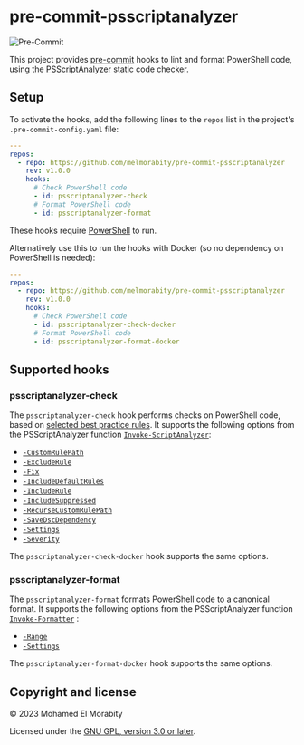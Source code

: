 # pre-commit-psscriptanalyzer

![Pre-Commit](https://github.com/melmorabity/pre-commit-psscriptanalyzer/actions/workflows/pre-commit.yml/badge.svg)

This project provides [pre-commit](https://pre-commit.com/) hooks to lint and format PowerShell code, using the [PSScriptAnalyzer](https://github.com/PowerShell/PSScriptAnalyzer/) static code checker.

## Setup

To activate the hooks, add the following lines to the `repos` list in the project's `.pre-commit-config.yaml` file:

```yaml
---
repos:
  - repo: https://github.com/melmorabity/pre-commit-psscriptanalyzer
    rev: v1.0.0
    hooks:
      # Check PowerShell code
      - id: psscriptanalyzer-check
      # Format PowerShell code
      - id: psscriptanalyzer-format
```

These hooks require [PowerShell](https://learn.microsoft.com/powershell/scripting/install/installing-powershell) to run.

Alternatively use this to run the hooks with Docker (so no dependency on PowerShell is needed):

```yaml
---
repos:
  - repo: https://github.com/melmorabity/pre-commit-psscriptanalyzer
    rev: v1.0.0
    hooks:
      # Check PowerShell code
      - id: psscriptanalyzer-check-docker
      # Format PowerShell code
      - id: psscriptanalyzer-format-docker
```

## Supported hooks

### psscriptanalyzer-check

The `psscriptanalyzer-check` hook performs checks on PowerShell code, based on [selected best practice rules](https://github.com/PowerShell/PSScriptAnalyzer/tree/master/docs/Rules). It supports the following options from the PSScriptAnalyzer function [`Invoke-ScriptAnalyzer`](https://learn.microsoft.com/en-us/powershell/module/psscriptanalyzer/invoke-scriptanalyzer):

* [`-CustomRulePath`](https://learn.microsoft.com/en-us/powershell/module/psscriptanalyzer/invoke-scriptanalyzer#-customrulepath)
* [`-ExcludeRule`](https://learn.microsoft.com/en-us/powershell/module/psscriptanalyzer/invoke-scriptanalyzer#-excluderule)
* [`-Fix`](https://learn.microsoft.com/en-us/powershell/module/psscriptanalyzer/invoke-scriptanalyzer#-fix)
* [`-IncludeDefaultRules`](https://learn.microsoft.com/en-us/powershell/module/psscriptanalyzer/invoke-scriptanalyzer#-includedefaultrules)
* [`-IncludeRule`](https://learn.microsoft.com/en-us/powershell/module/psscriptanalyzer/invoke-scriptanalyzer#-includerule)
* [`-IncludeSuppressed`](https://learn.microsoft.com/en-us/powershell/module/psscriptanalyzer/invoke-scriptanalyzer#-includesuppressed)
* [`-RecurseCustomRulePath`](https://learn.microsoft.com/en-us/powershell/module/psscriptanalyzer/invoke-scriptanalyzer#-recursecustomrulepath)
* [`-SaveDscDependency`](https://learn.microsoft.com/en-us/powershell/module/psscriptanalyzer/invoke-scriptanalyzer#-savedscdependency)
* [`-Settings`](https://learn.microsoft.com/en-us/powershell/module/psscriptanalyzer/invoke-scriptanalyzer#-settings)
* [`-Severity`](https://learn.microsoft.com/en-us/powershell/module/psscriptanalyzer/invoke-scriptanalyzer#-severity)

The `psscriptanalyzer-check-docker` hook supports the same options.

### psscriptanalyzer-format

The `psscriptanalyzer-format` formats PowerShell code to a canonical format. It supports the following options from the PSScriptAnalyzer function [`Invoke-Formatter`](https://learn.microsoft.com/en-us/powershell/module/psscriptanalyzer/invoke-formatter) :

* [`-Range`](https://learn.microsoft.com/en-us/powershell/module/psscriptanalyzer/invoke-formatter#-range)
* [`-Settings`](https://learn.microsoft.com/en-us/powershell/module/psscriptanalyzer/invoke-formatter#-settings)

The `psscriptanalyzer-format-docker` hook supports the same options.

## Copyright and license

© 2023 Mohamed El Morabity

Licensed under the [GNU GPL, version 3.0 or later](LICENSE).
